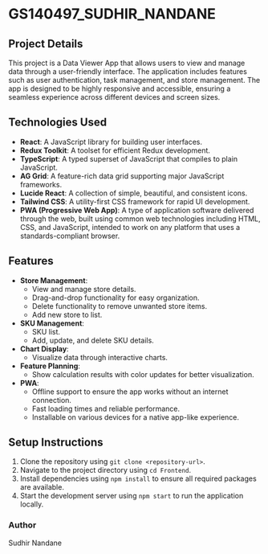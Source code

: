 # GS140497_SUDHIR_NANDANE

## Project Details
This project is a Data Viewer App that allows users to view and manage data through a user-friendly interface. The application includes features such as user authentication, task management, and store management. The app is designed to be highly responsive and accessible, ensuring a seamless experience across different devices and screen sizes.

## Technologies Used
- **React**: A JavaScript library for building user interfaces.
- **Redux Toolkit**: A toolset for efficient Redux development.
- **TypeScript**: A typed superset of JavaScript that compiles to plain JavaScript.
- **AG Grid**: A feature-rich data grid supporting major JavaScript frameworks.
- **Lucide React**: A collection of simple, beautiful, and consistent icons.
- **Tailwind CSS**: A utility-first CSS framework for rapid UI development.
- **PWA (Progressive Web App)**: A type of application software delivered through the web, built using common web technologies including HTML, CSS, and JavaScript, intended to work on any platform that uses a standards-compliant browser.

## Features
- **Store Management**: 
  - View and manage store details.
  - Drag-and-drop functionality for easy organization.
  - Delete functionality to remove unwanted store items.
  - Add new store to list.
- **SKU Management**:
  - SKU list.
  - Add, update, and delete SKU details.
- **Chart Display**:
  - Visualize data through interactive charts.
- **Feature Planning**:
  - Show calculation results with color updates for better visualization.
- **PWA**: 
  - Offline support to ensure the app works without an internet connection.
  - Fast loading times and reliable performance.
  - Installable on various devices for a native app-like experience.

## Setup Instructions
1. Clone the repository using `git clone <repository-url>`.
2. Navigate to the project directory using `cd Frontend`.
3. Install dependencies using `npm install` to ensure all required packages are available.
4. Start the development server using `npm start` to run the application locally.

### Author
Sudhir Nandane
